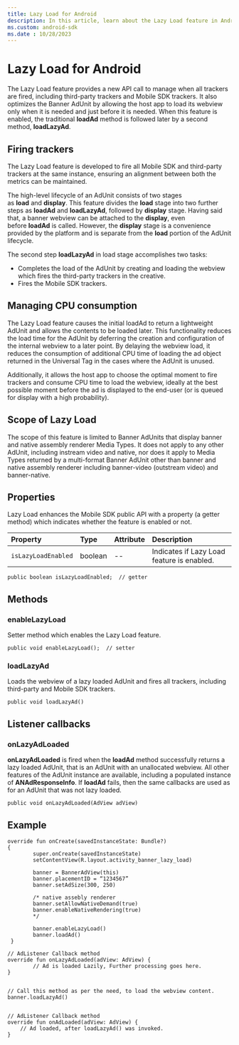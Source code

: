 ```yaml
---
title: Lazy Load for Android
description: In this article, learn about the Lazy Load feature in Android, including its scope, methods, properties, and examples.
ms.custom: android-sdk
ms.date : 10/28/2023
---
```


# Lazy Load for Android

The Lazy Load feature provides a new API call to manage when all trackers are fired, including third-party trackers and Mobile SDK trackers. It also optimizes the Banner AdUnit by allowing the host app to load its webview only when it is needed and just before it is needed. When this feature is enabled, the traditional **loadAd** method is followed later by a second method, **loadLazyAd**.  

## Firing trackers

The Lazy Load feature is developed to fire all Mobile SDK and third-party trackers at the same instance, ensuring an alignment between both the metrics can be maintained.

The high-level lifecycle of an AdUnit consists of two stages as **load** and **display**. This feature divides the **load** stage into two further steps as **loadAd** and **loadLazyAd**, followed by **display** stage. Having said that, a banner webview can be attached to the **display**, even before **loadAd** is called. However, the **display** stage is a convenience provided by the platform and is separate from the **load** portion of the AdUnit lifecycle.  

The second step **loadLazyAd** in load stage accomplishes two tasks:

- Completes the load of the AdUnit by creating and loading the webview which fires the third-party trackers in the creative.
- Fires the Mobile SDK trackers.  

## Managing CPU consumption

The Lazy Load feature causes the initial loadAd to return a lightweight AdUnit and allows the contents to be loaded later. This functionality reduces the load time for the AdUnit by deferring the creation and configuration of the internal webview to a later point. By delaying the webview load, it reduces the consumption of additional CPU time of loading the ad object returned in the Universal Tag in the cases where the AdUnit is unused.

Additionally, it allows the host app to choose the optimal moment to fire trackers and consume CPU time to load the webview, ideally at the best possible moment before the ad is displayed to the end-user (or is queued for display with a high probability).

## Scope of Lazy Load

The scope of this feature is limited to Banner AdUnits that display banner and native assembly renderer Media Types. It does not apply to any other AdUnit, including instream video and native, nor does it apply to Media Types returned by a multi-format Banner AdUnit other than banner and native assembly renderer including banner-video (outstream video) and banner-native.

## Properties

Lazy Load enhances the Mobile SDK public API with a property (a getter method) which indicates whether the feature is enabled or not.

| Property | Type | Attribute | Description |
|:---|:---|:---|:---|
| `isLazyLoadEnabled` | boolean | -- | Indicates if Lazy Load feature is enabled. |

```
public boolean isLazyLoadEnabled;  // getter
```

## Methods

### enableLazyLoad

Setter method which enables the Lazy Load feature.

```
public void enableLazyLoad();  // setter
```

### loadLazyAd

Loads the webview of a lazy loaded AdUnit and fires all trackers, including third-party and Mobile SDK trackers.  

```
public void loadLazyAd()
```

## Listener callbacks

### onLazyAdLoaded

**onLazyAdLoaded** is fired when the **loadAd** method successfully returns a lazy loaded AdUnit, that is an AdUnit with an unallocated
webview. All other features of the AdUnit instance are available, including a populated instance of **ANAdResponseInfo**. If **loadAd**
fails, then the same callbacks are used as for an AdUnit that was not lazy loaded.

```
public void onLazyAdLoaded(AdView adView)
```

## Example

```
override fun onCreate(savedInstanceState: Bundle?)
{
        super.onCreate(savedInstanceState)
        setContentView(R.layout.activity_banner_lazy_load)
 
        banner = BannerAdView(this)
        banner.placementID = “1234567”
        banner.setAdSize(300, 250)

        /* native assebly renderer
        banner.setAllowNativeDemand(true)
        banner.enableNativeRendering(true)
        */
 
        banner.enableLazyLoad()
        banner.loadAd()
 }
 
// AdListener Callback method
override fun onLazyAdLoaded(adView: AdView) {
        // Ad is loaded Lazily, Further processing goes here.
}
 
 
// Call this method as per the need, to load the webview content.
banner.loadLazyAd()
 
 
// AdListener Callback method
override fun onAdLoaded(adView: AdView) {
    // Ad loaded, after loadLazyAd() was invoked.
}
```
